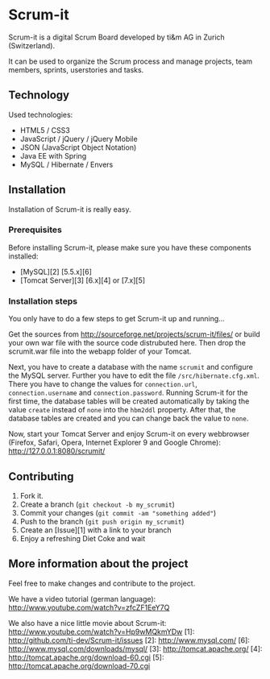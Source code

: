 Scrum-it
========

Scrum-it is a digital Scrum Board developed by ti&m AG in Zurich (Switzerland).

It can be used to organize the Scrum process and manage projects, team members, sprints, userstories and tasks.

Technology
----------

Used technologies:

* HTML5 / CSS3
* JavaScript / jQuery / jQuery Mobile
* JSON (JavaScript Object Notation)
* Java EE with Spring
* MySQL / Hibernate / Envers

Installation
------------

Installation of Scrum-it is really easy.

### Prerequisites

Before installing Scrum-it, please make sure you have these components installed:

* [MySQL][2] [5.5.x][6]
* [Tomcat Server][3] [6.x][4] or [7.x][5]

### Installation steps

You only have to do a few steps to get Scrum-it up and running...

Get the sources from http://sourceforge.net/projects/scrum-it/files/ or build your own war file with the source code distrubuted here.
Then drop the scrumit.war file into the webapp folder of your Tomcat.

Next, you have to create a database with the name `scrumit` and configure the MySQL server.
Further you have to edit the file `/src/hibernate.cfg.xml`. There you have to change the values for `connection.url`, `connection.username` and `connection.password`.
Running Scrum-it for the first time, the database tables will be created automatically by taking the value `create` instead of `none` into the `hbm2ddl` property.
After that, the database tables are created and you can change back the value to `none`.

Now, start your Tomcat Server and enjoy Scrum-it on every webbrowser (Firefox, Safari, Opera, Internet Explorer 9 and Google Chrome): http://127.0.0.1:8080/scrumit/

Contributing
------------

1. Fork it.
2. Create a branch (`git checkout -b my_scrumit`)
3. Commit your changes (`git commit -am "something added"`)
4. Push to the branch (`git push origin my_scrumit`)
5. Create an [Issue][1] with a link to your branch
6. Enjoy a refreshing Diet Coke and wait

More information about the project
----------------------------------

Feel free to make changes and contribute to the project.

We have a video tutorial (german language): http://www.youtube.com/watch?v=zfcZF1EeY7Q

We also have a nice little movie about Scrum-it: http://www.youtube.com/watch?v=Hp9wMQkmYDw
[1]: http://github.com/ti-dev/Scrum-it/issues
[2]: http://www.mysql.com/
[6]: http://www.mysql.com/downloads/mysql/
[3]: http://tomcat.apache.org/
[4]: http://tomcat.apache.org/download-60.cgi
[5]: http://tomcat.apache.org/download-70.cgi
